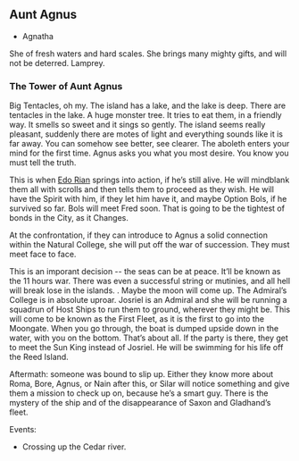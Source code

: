 ## Aunt Agnus
 + Agnatha

She of fresh waters and hard scales. She brings many mighty gifts, and will not be deterred. Lamprey.

### The Tower of Aunt Agnus

Big Tentacles, oh my. The island has a lake, and the lake is deep. There are tentacles in the lake. A huge monster tree. It tries to eat them, in a friendly way. It smells so sweet and it sings so gently. The island seems really pleasant, suddenly there are motes of light and everything sounds like it is far away. You can somehow see better, see clearer. The aboleth enters your mind for the first time. Agnus asks you what you most desire. You know you must tell the truth.

This is when [Edo Rian](/p/rian.md) springs into action, if he’s still alive. He will mindblank them all with scrolls and then tells them to proceed as they wish. He will have the Spirit with him, if they let him have it, and maybe Option Bols, if he survived so far. Bols will meet Fred soon. That is going to be the tightest of bonds in the City, as it Changes. 

At the confrontation, if they can introduce to Agnus a solid connection within the Natural College, she will put off the war of succession. They must meet face to face.

This is an imporant decision -- the seas can be at peace. It’ll be known as the 11 hours war. There was even a successful string or mutinies, and all hell will break lose in the islands. . Maybe the moon will come up. The Admiral’s College is in absolute uproar. Josriel is an Admiral and she will be running a squadrun of Host Ships to run them to ground, wherever they might be. This will come to be known as the First Fleet, as it is the first to go into the Moongate. When you go through, the boat is dumped upside down in the water, with you on the bottom. That’s about all. If the party is there, they get to meet the Sun King instead of Josriel. He will be swimming for his life off the Reed Island.

Aftermath: someone was bound to slip up. Either they know more about Roma, Bore, Agnus, or Nain after this, or Silar will notice something and give them a mission to check up on, because he’s a smart guy. There is the mystery of the ship and of the disappearance of Saxon and Gladhand’s fleet.

Events:
 * Crossing up the Cedar river. 